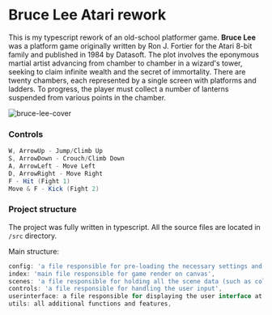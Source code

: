 # Bruce Lee Atari rework

This is my typescript rework of an old-school platformer game. **Bruce Lee** was a platform game originally written by Ron J. Fortier for the Atari 8-bit family and published in 1984 by Datasoft. The plot involves the eponymous martial artist advancing from chamber to chamber in a wizard's tower, seeking to claim infinite wealth and the secret of immortality. There are twenty chambers, each represented by a single screen with platforms and ladders. To progress, the player must collect a number of lanterns suspended from various points in the chamber.

![bruce-lee-cover](https://i.imgur.com/MmzTukm.png)

### Controls
```c#
W, ArrowUp - Jump/Climb Up
S, ArrowDown - Crouch/Climb Down
A, ArrowLeft - Move Left
D, ArrowRight - Move Right
F - Hit (Fight 1)
Move & F - Kick (Fight 2)
```
### Project structure
The project was fully written in typescript. All the source files are located in `/src` directory.

Main structure:
```ts
config: 'a file responsible for pre-loading the necessary settings and game configuration',
index: 'main file responsible for game render on canvas',
scenes: 'a file responsible for holding all the scene data (such as colliders, triggers, traps, locations)',
controls: 'a file responsible for handling the user input',
userinterface: a file responsible for displaying the user interface at the top,
utils: all additional functions and features,
```
